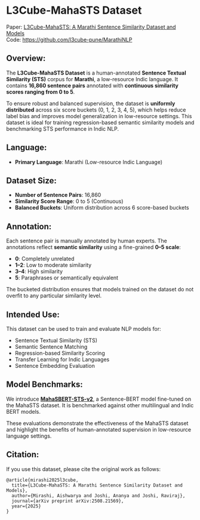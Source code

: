 # L3Cube-MahaSTS Dataset

Paper: [L3Cube-MahaSTS: A Marathi Sentence Similarity Dataset and Models](https://arxiv.org/abs/2508.21569) <br>
Code: https://github.com/l3cube-pune/MarathiNLP

## Overview:
The **L3Cube-MahaSTS Dataset** is a human-annotated **Sentence Textual Similarity (STS)** corpus for **Marathi**, a low-resource Indic language. It contains **16,860 sentence pairs** annotated with **continuous similarity scores ranging from 0 to 5**. 

To ensure robust and balanced supervision, the dataset is **uniformly distributed** across six score buckets (0, 1, 2, 3, 4, 5), which helps reduce label bias and improves model generalization in low-resource settings. This dataset is ideal for training regression-based semantic similarity models and benchmarking STS performance in Indic NLP.

## Language:
- **Primary Language**: Marathi (Low-resource Indic Language)

## Dataset Size:
- **Number of Sentence Pairs**: 16,860
- **Similarity Score Range**: 0 to 5 (Continuous)
- **Balanced Buckets**: Uniform distribution across 6 score-based buckets

## Annotation:
Each sentence pair is manually annotated by human experts. The annotations reflect **semantic similarity** using a fine-grained **0–5 scale**:
- **0**: Completely unrelated
- **1–2**: Low to moderate similarity
- **3–4**: High similarity
- **5**: Paraphrases or semantically equivalent

The bucketed distribution ensures that models trained on the dataset do not overfit to any particular similarity level.

## Intended Use:
This dataset can be used to train and evaluate NLP models for:
- Sentence Textual Similarity (STS)
- Semantic Sentence Matching
- Regression-based Similarity Scoring
- Transfer Learning for Indic Languages
- Sentence Embedding Evaluation

## Model Benchmarks:
We introduce [**MahaSBERT-STS-v2**](https://huggingface.co/l3cube-pune/marathi-sentence-similarity-sbert-v2), a Sentence-BERT model fine-tuned on the MahaSTS dataset. It is benchmarked against other multilingual and Indic BERT models.

These evaluations demonstrate the effectiveness of the MahaSTS dataset and highlight the benefits of human-annotated supervision in low-resource language settings.

## Citation:
If you use this dataset, please cite the original work as follows:

```
@article{mirashi2025l3cube,
  title={L3Cube-MahaSTS: A Marathi Sentence Similarity Dataset and Models},
  author={Mirashi, Aishwarya and Joshi, Ananya and Joshi, Raviraj},
  journal={arXiv preprint arXiv:2508.21569},
  year={2025}
}
```
